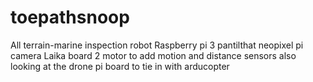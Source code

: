 # toepathsnoop
All terrain-marine inspection robot
Raspberry pi 3 pantilthat neopixel pi camera Laika board 2 motor 
to add motion and distance sensors
also looking at the drone pi board to tie in with arducopter
